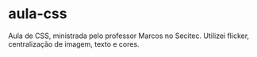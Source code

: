 # aula-css
Aula de CSS, ministrada pelo professor Marcos no Secitec. Utilizei flicker, centralização de imagem, texto e cores.
